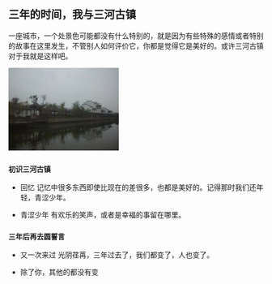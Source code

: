 ##    三年的时间，我与三河古镇
一座城市，一个处景色可能都没有什么特别的，就是因为有些特殊的感情或者特别的故事在这里发生，不管别人如何评价它，你都是觉得它是美好的。或许三河古镇对于我就是这样吧。

![三年前的照片](https://github.com/guohongjun/Book-notes/blob/master/res/%E4%B8%89%E5%B9%B4%E5%89%8D%E7%9A%84%E4%B8%89%E6%B2%B3%E5%8F%A4%E9%95%87.jpg)

### `初识三河古镇`

- 回忆
记忆中很多东西即使比现在的差很多，也都是美好的。记得那时我们还年轻，青涩少年。

- 青涩少年
有欢乐的笑声，或者是幸福的事留在哪里。




















### `三年后再去圆誓言`

- 又一次来过
光阴荏苒，三年过去了，我们都变了，人也变了。

- 除了你，其他的都没有变





